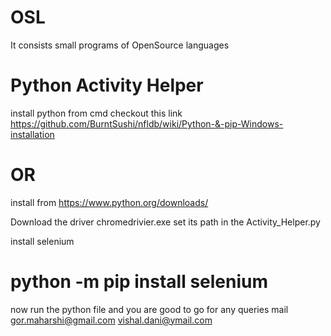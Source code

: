 # OSL
It consists small programs of OpenSource languages

# Python Activity Helper
  
  install python from cmd checkout this link 
  https://github.com/BurntSushi/nfldb/wiki/Python-&-pip-Windows-installation 
  
  # OR
  
  install from https://www.python.org/downloads/
  
  Download the driver chromedrivier.exe
  set its path in the Activity_Helper.py
  
  install selenium 
  
  # python -m pip install selenium
  
  now run the python file and you are good to go
  for any queries mail 
  gor.maharshi@gmail.com
  vishal.dani@ymail.com
  
   
